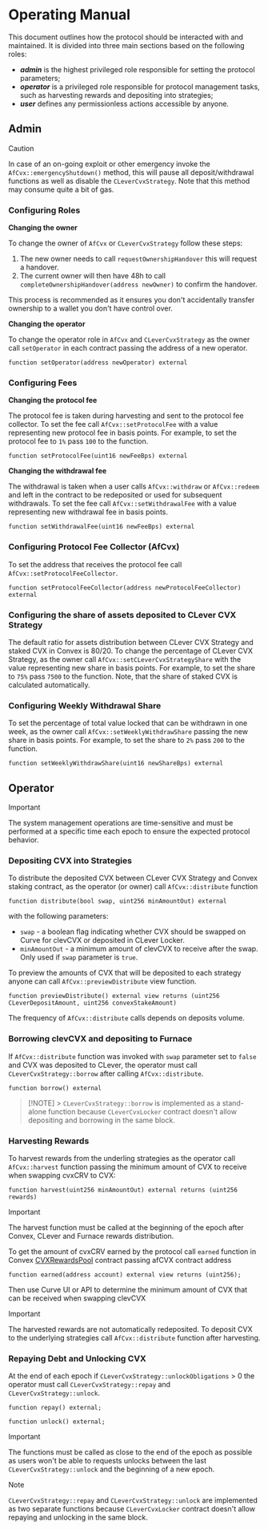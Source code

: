 # Operating Manual

This document outlines how the protocol should be interacted with and maintained. It is divided into three main sections based on the following roles:

- **_admin_** is the highest privileged role responsible for setting the protocol parameters;
- **_operator_** is a privileged role responsible for protocol management tasks, such as harvesting rewards and depositing into strategies;
- **_user_** defines any permissionless actions accessible by anyone.

## Admin

> [!CAUTION]
> In case of an on-going exploit or other emergency invoke the `AfCvx::emergencyShutdown()` method,
> this will pause all deposit/withdrawal functions as well as disable the `CLeverCvxStrategy`. Note that
> this method may consume quite a bit of gas.

### Configuring Roles

**Changing the owner**

To change the owner of `AfCvx` or `CLeverCvxStrategy` follow these steps:

1. The new owner needs to call `requestOwnershipHandover` this will request a handover.
2. The current owner will then have 48h to call `completeOwnershipHandover(address newOwner)` to
   confirm the handover.

This process is recommended as it ensures you don't accidentally transfer ownership to a wallet you don't have control over.

**Changing the operator**

To change the operator role in `AfCvx` and `CLeverCvxStrategy` as the owner call `setOperator` in each contract passing the address of a new operator.

```solidity
function setOperator(address newOperator) external
```

### Configuring Fees

**Changing the protocol fee**

The protocol fee is taken during harvesting and sent to the protocol fee collector.
To set the fee call `AfCvx::setProtocolFee` with a value representing new protocol fee in basis points. For example, to set the protocol fee to `1%` pass `100` to the function.

```solidity
function setProtocolFee(uint16 newFeeBps) external
```

**Changing the withdrawal fee**

The withdrawal is taken when a user calls `AfCvx::withdraw` or `AfCvx::redeem` and left in the contract to be redeposited or used for subsequent withdrawals.
To set the fee call `AfCvx::setWithdrawalFee` with a value representing new withdrawal fee in basis points.

```solidity
function setWithdrawalFee(uint16 newFeeBps) external
```

### Configuring Protocol Fee Collector (AfCvx)

To set the address that receives the protocol fee call `AfCvx::setProtocolFeeCollector`.

```solidity
function setProtocolFeeCollector(address newProtocolFeeCollector) external
```

### Configuring the share of assets deposited to CLever CVX Strategy

The default ratio for assets distribution between CLever CVX Strategy and staked CVX in Convex is 80/20. To change the percentage of CLever CVX Strategy, as the owner call `AfCvx::setCLeverCvxStrategyShare` with the value representing new share in basis points. For example, to set the share to `75%` pass `7500` to the function. Note, that the share of staked CVX is calculated automatically.

### Configuring Weekly Withdrawal Share

To set the percentage of total value locked that can be withdrawn in one week, as the owner call `AfCvx::setWeeklyWithdrawShare` passing the new share in basis points. For example, to set the share to `2%` pass `200` to the function.

```solidity
function setWeeklyWithdrawShare(uint16 newShareBps) external
```

## Operator

> [!IMPORTANT]
> The system management operations are time-sensitive and must be performed at a specific time each epoch to ensure the expected protocol behavior.

### Depositing CVX into Strategies

To distribute the deposited CVX between CLever CVX Strategy and Convex staking contract, as the operator (or owner) call `AfCvx::distribute` function

```solidity
function distribute(bool swap, uint256 minAmountOut) external
```

with the following parameters:

- `swap` - a boolean flag indicating whether CVX should be swapped on Curve for clevCVX or deposited in CLever Locker.
- `minAmountOut` - a minimum amount of clevCVX to receive after the swap. Only used if `swap` parameter is `true`.

To preview the amounts of CVX that will be deposited to each strategy anyone can call `AfCvx::previewDistribute` view function.

```solidity
function previewDistribute() external view returns (uint256 CLeverDepositAmount, uint256 convexStakeAmount)
```

The frequency of `AfCvx::distribute` calls depends on deposits volume.

### Borrowing clevCVX and depositing to Furnace

If `AfCvx::distribute` function was invoked with `swap` parameter set to `false` and CVX was deposited to CLever, the operator must call `CLeverCvxStrategy::borrow` after calling `AfCvx::distribute`.

```solidity
function borrow() external
```

> [!NOTE] > `CLeverCvxStrategy::borrow` is implemented as a stand-alone function because `CLeverCvxLocker` contract doesn't allow depositing and borrowing in the same block.

### Harvesting Rewards

To harvest rewards from the underling strategies as the operator call `AfCvx::harvest` function passing the minimum amount of CVX to receive when swapping cvxCRV to CVX:

```solidity
function harvest(uint256 minAmountOut) external returns (uint256 rewards)
```

> [!IMPORTANT]
> The harvest function must be called at the beginning of the epoch after Convex, CLever and Furnace rewards distribution.

To get the amount of cvxCRV earned by the protocol call `earned` function in Convex [CVXRewardsPool](https://etherscan.io/address/0xCF50b810E57Ac33B91dCF525C6ddd9881B139332#readContract) contract passing afCVX contract address

```solidity
function earned(address account) external view returns (uint256);
```

Then use Curve UI or API to determine the minimum amount of CVX that can be received when swapping clevCVX

> [!IMPORTANT]
> The harvested rewards are not automatically redeposited. To deposit CVX to the underlying strategies call `AfCvx::distribute` function after harvesting.

### Repaying Debt and Unlocking CVX

At the end of each epoch if `CLeverCvxStrategy::unlockObligations` > 0 the operator must call `CLeverCvxStrategy::repay` and `CLeverCvxStrategy::unlock`.

```solidity
function repay() external;
```

```solidity
function unlock() external;
```

> [!IMPORTANT]
> The functions must be called as close to the end of the epoch as possible as users won't be able to requests unlocks between the last `CLeverCvxStrategy::unlock` and the beginning of a new epoch.

> [!NOTE] 
> `CLeverCvxStrategy::repay` and `CLeverCvxStrategy::unlock` are implemented as two separate functions because `CLeverCvxLocker` contract doesn't allow repaying and unlocking in the same block.
